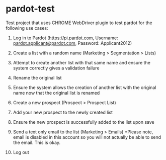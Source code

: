 # pardot-test

Test project that uses CHROME WebDriver plugin to test pardot for the following use cases:

1. Log in to Pardot (https://pi.pardot.com, Username: pardot.applicant@pardot.com, Password: Applicant2012)

2. Create a list with a random name (Marketing > Segmentation > Lists)

3. Attempt to create another list with that same name and ensure the system correctly gives a validation failure

4. Rename the original list

5. Ensure the system allows the creation of another list with the original name now that the original list is renamed

6. Create a new prospect (Prospect > Prospect List)

7. Add your new prospect to the newly created list

8. Ensure the new prospect is successfully added to the list upon save

9. Send a text only email to the list (Marketing > Emails)  *Please note, email is disabled in this account so you will not actually be able to send the email.  This is okay.

10. Log out
